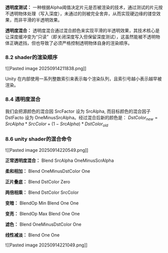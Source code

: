 **透明度测试：** 一种根据Alpha阈值决定片元是否被渲染的技术，通过测试的片元按不透明物体处理（写入深度），未通过的则被完全舍弃，从而实现硬边缘的镂空效果，而非平滑的半透明效果。

**透明度混合：** 透明度混合通过混合颜色来实现平滑的半透明效果，其技术核心是让深度缓冲变为“只读”（即关闭深度写入但保留深度测试），这虽然能被不透明物体正确遮挡，但也导致了必须严格控制透明物体自身的渲染顺序。

### 8.2 shader的渲染顺序

![[Pasted image 20250914211838.png]]

Unity 在内部使用一系列整数索引来表示每个渲染队列，且索引号越小表示越早被渲染。

### 8.4 透明度混合

我们会把源颜色的混合因 SrcFactor 设为 SrcAlpha, 而目标颜色的混合因子 DstFacto 设为 OneMinusSrcAlpha。经过混合后新的颜色是：
$DstColor_{new}=SrcAlpha*SrcColor+(1-SrcAlpha)*DstColor_{old}$


### 8.6 unity shader的混合命令

![[Pasted image 20250914220549.png]]


**正常透明度混合：** Blend SrcAlpha OneMinusScrAlpha

**柔和相加：** Blend OneMinusDstColor One

**正片叠底：** Blend DstColor Zero

**两倍相乘：** Blend DstColor SrcColor

**变暗：** 
BlendOp Min
Blend One One

**变亮：**
BlendOp Max
Blend One One

**滤色：** Blend OneMinusDstColor One

**线性减淡：** Blend One One

![[Pasted image 20250914221049.png]]


